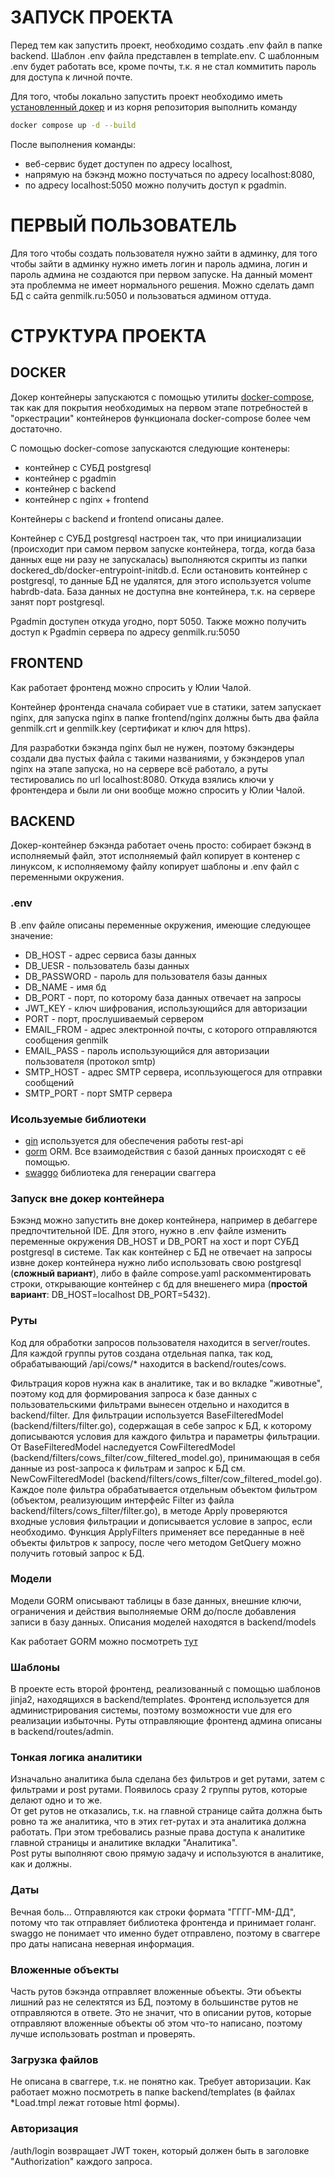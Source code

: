 
# ЗАПУСК ПРОЕКТА  

Перед тем как запустить проект, необходимо создать .env файл в папке backend. Шаблон .env файла представлен в template.env. С шаблонным .env будет работать все, кроме почты, т.к. я не стал коммитить пароль для доступа к личной почте.  

Для того, чтобы локально запустить проект необходимо иметь [установленный докер](https://docs.docker.com/engine/install/) и из корня репозитория выполнить команду  

``` bash
docker compose up -d --build
```

После выполнения команды:  

- веб-сервис будет доступен по адресу localhost,  
- напрямую на бэкэнд можно постучаться по адресу localhost:8080,  
- по адресу localhost:5050 можно получить доступ к pgadmin.  

# ПЕРВЫЙ ПОЛЬЗОВАТЕЛЬ  

Для того чтобы создать пользователя нужно зайти в админку, для того чтобы зайти в админку нужно иметь логин и пароль админа, логин и пароль админа не создаются при первом запуске. На данный момент эта проблемма не имеет нормального решения. Можно сделать дамп БД с сайта genmilk.ru:5050 и пользоваться админом оттуда.  

# СТРУКТУРА ПРОЕКТА  

## DOCKER  

Докер контейнеры запускаются с помощью утилиты [docker-compose](https://docs.docker.com/compose/), так как для покрытия необходимых на первом этапе потребностей в "оркестрации" контейнеров функционала docker-compose более чем достаточно.  

С помощью docker-comose запускаются следующие контенеры:  

- контейнер с СУБД postgresql  
- контейнер с pgadmin  
- контейнер с backend
- контейнер с nginx + frontend  

Контейнеры с backend и frontend описаны далее.  
  
Контейнер с СУБД postgresql настроен так, что при инициализации (происходит при самом первом запуске контейнера, тогда, когда база данных еще ни разу не запускалась) выполняются скрипты из папки dockered_db/docker-entrypoint-initdb.d. Если остановить контейнер с postgresql, то данные БД не удалятся, для этого используется volume habrdb-data. База данных не доступна вне контейнера, т.к. на сервере занят порт postgresql.  
  
Pgadmin доступен откуда угодно, порт 5050. Также можно получить доступ к Pgadmin сервера по адресу genmilk.ru:5050

## FRONTEND  

Как работает фронтенд можно спросить у Юлии Чалой.  
  
Контейнер фронтенда сначала собирает vue в статики, затем запускает nginx, для запуска nginx в папке frontend/nginx должны быть два файла genmilk.crt и genmilk.key (сертификат и ключ для https).  
  
Для разработки бэкэнда nginx был не нужен, поэтому бэкэндеры создали два пустых файла с такими названиями, у бэкэндеров упал nginx на этапе запуска, но на сервере всё работало, а руты тестировались по url localhost:8080. Откуда взялись ключи у фронтендера и были ли они вообще можно спросить у Юлии Чалой.

## BACKEND  

Докер-контейнер бэкэнда работает очень просто: собирает бэкэнд в исполняемый файл, этот исполняемый файл копирует в контенер с линуксом, к исполняемому файлу копирует шаблоны и .env файл с переменными окружения.  

### .env  

В .env файле описаны переменные окружения, имеющие следующее значение:  

- DB_HOST - адрес сервиса базы данных
- DB_UESR - пользователь базы данных  
- DB_PASSWORD - пароль для пользователя базы данных  
- DB_NAME - имя бд  
- DB_PORT - порт, по которому база данных отвечает на запросы  
- JWT_KEY - ключ шифрования, использующийся для авторизации  
- PORT - порт, прослушиваемый сервером  
- EMAIL_FROM - адрес электронной почты, с которого отправляются сообщения genmilk
- EMAIL_PASS - пароль использующийся для авторизации пользователя (протокол smtp)
- SMTP_HOST - адрес SMTP сервера, исопльзующегося для отправки сообщений  
- SMTP_PORT - порт SMTP сервера  

### Исользуемые библиотеки  

- [gin](https://gin-gonic.com/) используется для обеспечения работы rest-api  
- [gorm](https://gorm.io/) ORM. Все взаимодействия с базой данных происходят с её помощью.  
- [swaggo](https://github.com/swaggo/swag) библиотека для генерации сваггера  

### Запуск вне докер контейнера  
  
Бэкэнд можно запустить вне докер контейнера, например в дебаггере предпочтительной IDE. Для этого, нужно в .env файле изменить переменные окружения DB_HOST и DB_PORT на хост и порт СУБД postgresql в системе. Так как контейнер с БД не отвечает на запросы извне докер контейнера нужно либо использовать свою postgresql (**сложный вариант**), либо в файле compose.yaml раскомментировать строки, открывающие контейнер с бд для внешенего мира (**простой вариант**: DB_HOST=localhost DB_PORT=5432).  

### Руты  

Код для обработки запросов пользователя находится в server/routes. Для каждой группы рутов создана отдельная папка, так код, обрабатывающий /api/cows/* находится в backend/routes/cows.  

Фильтрация коров нужна как в аналитике, так и во вкладке "животные", поэтому код для формирования запроса к базе данных с пользовательскими фильтрами вынесен отдельно и находится в backend/filter. Для фильтрации используется BaseFilteredModel (backend/filters/filter.go), содержащая в себе запрос к БД, к которому дописываются условия для каждого фильтра и параметры фильтрации. От BaseFilteredModel наследуется CowFilteredModel (backend/filters/cows_filter/cow_filtered_model.go), принимающая в себя данные из post-запроса к фильтрам и запрос к БД см. NewCowFilteredModel (backend/filters/cows_filter/cow_filtered_model.go). Каждое поле фильтра обрабатывается отдельным объектом фильтром (объектом, реализующим интерфейс Filter из файла backend/filters/cows_filter/filter.go), в методе Apply проверяются входные условия фильтрации и дописывается условие в запрос, если необходимо. Функция ApplyFilters применяет все переданные в неё объекты фильтров к запросу, после чего методом GetQuery можно получить готовый запрос к БД.  

### Модели  

Модели GORM описывают таблицы в базе данных, внешние ключи, ограничения и действия выполняемые ORM до/после добавления записи в базу данных.  Описания моделей находятся в backend/models

Как работает GORM можно посмотреть [тут](https://gorm.io/)  

### Шаблоны  

В проекте есть второй фронтенд, реализованный с помощью шаблонов jinja2, находящихся в backend/templates. Фронтенд используется для администрирования системы, поэтому возможности vue для его реализации избыточны. Руты отправляющие фронтенд админа описаны в backend/routes/admin.

### Тонкая логика аналитики  

Изначально аналитика была сделана без фильтров и get рутами, затем с фильтрами и post рутами. Появилось сразу 2 группы рутов, которые делают одно и то же.  
От get рутов не отказались, т.к. на главной странице сайта должна быть ровно та же аналитика, что в этих гет-рутах и эта аналитика должна работать. При этом требовались разные права доступа к аналитике главной страницы и аналитике вкладки "Аналитика".  
Post руты выполняют свою прямую задачу и используются в аналитике, как и должны.

### Даты  

Вечная боль... Отправляются как строки формата "ГГГГ-ММ-ДД", потому что так отправляет библиотека фронтенда и принимает голанг. swaggo не понимает что именно будет отправлено, поэтому в сваггере про даты написана неверная информация.

### Вложенные объекты  

Часть рутов бэкэнда отправляет вложенные объекты. Эти объекты лишний раз не селектятся из БД, поэтому в большинстве рутов не отправляются в ответе. Это не значит, что в описании рутов, которые отправляют вложенные объекты об этом что-то написано, поэтому лучше использовать postman и проверять.  

### Загрузка файлов  

Не описана в сваггере, т.к. не понятно как. Требует авторизации. Как работает можно посмотреть в папке backend/templates (в файлах *Load.tmpl лежат готовые html формы).  

### Авторизация  

/auth/login возвращает JWT токен, который должен быть в заголовке "Authorization" каждого запроса.
